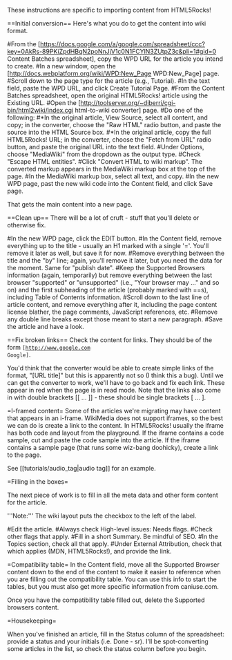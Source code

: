 These instructions are specific to importing content from HTML5Rocks!

==Initial conversion==
Here's what you do to get the content into wiki format.

#From the [https://docs.google.com/a/google.com/spreadsheet/ccc?key=0AkRs-89PKiZpdHBqN2poNnJjV1c0N1FCYlN3ZUtpZ3c&pli=1#gid=0 Content Batches spreadsheet], copy the WPD URL for the article you intend to create.
#In a new window, open the [http://docs.webplatform.org/wiki/WPD:New_Page WPD:New_Page] page.
#Scroll down to the page type for the article (e.g., Tutorial).
#In the text field, paste the WPD URL, and click Create Tutorial Page.
#From the Content Batches spreadsheet, open the original HTML5Rocks! article using the Existing URL.
#Open the [http://toolserver.org/~diberri/cgi-bin/html2wiki/index.cgi html-to-wiki converter] page.
#Do one of the following:
#*In the original article, View Source, select all content, and copy; in the converter, choose the "Raw HTML" radio button, and paste the source into the HTML Source box.
#*In the original article, copy the full HTML5Rocks! URL; in the converter, choose the "Fetch from URL" radio button, and paste the original URL into the text field.
#Under Options, choose "MediaWiki" from the dropdown as the output type. 
#Check "Escape HTML entities".
#Click "Convert HTML to wiki markup". The converted markup appears in the MediaWiki markup box at the top of the page.
#In the MediaWiki markup box, select all text, and copy.
#In the new WPD page, past the new wiki code into the Content field, and click Save page.

That gets the main content into a new page.

==Clean up==
There will be a lot of cruft - stuff that you'll delete or otherwise fix.

#In the new WPD page, click the EDIT button.
#In the Content field, remove everything up to the title - usually an H1 marked with a single '='. You'll remove it later as well, but save it for now.
#Remove everything between the title and the "by" line; again, you'll remove it later, but you need the data for the moment. Same for "publish date".
#Keep the Supported Browsers information (again, temporarily) but remove everything between the last browser "supported" or "unsupported" (i.e., "Your browser may ..." and so on) and the first subheading of the article (probably marked with ==s), including Table of Contents information.
#Scroll down to the last line of article content, and remove everything after it, including the page content license blather, the page comments, JavaScript references, etc.
#Remove any double line breaks except those meant to start a new paragraph.
#Save the article and have a look.


==Fix broken links==
Check the content for links. They should be of the form <code>[http://www.google.com Google]</code>.

You'd think that the converter would be able to create simple links of the format, "[URL title]" but this is apparently not so (I think this a bug). Until we can get the converter to work, we'll have to go back and fix each link. These appear in red when the page is in read mode. Note that the links also come in with double brackets [[ ... ]] - these should be single brackets [ ... ].

=I-framed content=
Some of the articles we're migrating may have content that appears in an i-frame. WikiMedia does not support iframes, so the best we can do is create a link to the content. In HTML5Rocks! usually the iframe has both code and layout from the playground. If the iframe contains a code sample, cut and paste the code sample into the article. If the iframe contains a sample page (that runs some wiz-bang doohicky), create a link to the page. 

See [[tutorials/audio_tag|audio tag]] for an example. 

=Filling in the boxes=

The next piece of work is to fill in all the meta data and other form content for the article.

'''Note:''' The wiki layout puts the checkbox to the left of the label.

#Edit the article.
#Always check High-level issues: Needs flags.
#Check other flags that apply.
#Fill in a short Summary. Be mindful of SEO.
#In the Topics section, check all that apply.
#Under External Attribution, check that which applies (MDN, HTML5Rocks!), and provide the link.

=Compatibility table=
In the Content field, move all the Supported Browser content down to the end of the content to make it easier to reference when you are filling out the compatibility table. You can use this info to start the tables, but you must also get more specific information from caniuse.com.

Once you have the compatibility table filled out, delete the Supported browsers content.

=Housekeeping=

When you've finished an article, fill in the Status column of the spreadsheet: provide a status and your initials (i.e. Done - sr). I'll be spot-converting some articles in the list, so check the status column before you begin.